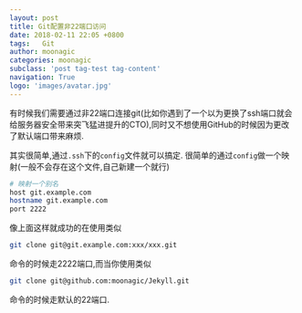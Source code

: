 ```yaml
---
layout: post
title: Git配置非22端口访问
date: 2018-02-11 22:05 +0800
tags:   Git
author: moonagic
categories: moonagic
subclass: 'post tag-test tag-content'
navigation: True
logo: 'images/avatar.jpg'
---
```


有时候我们需要通过非22端口连接git(比如你遇到了一个以为更换了ssh端口就会给服务器安全带来突飞猛进提升的CTO),同时又不想使用GitHub的时候因为更改了默认端口带来麻烦.

其实很简单,通过`.ssh`下的`config`文件就可以搞定.
很简单的通过`config`做一个映射(一般不会存在这个文件,自己新建一个就行)

```zsh
# 映射一个别名
host git.example.com
hostname git.example.com
port 2222
```
像上面这样就成功的在使用类似
```zsh
git clone git@git.example.com:xxx/xxx.git
```
命令的时候走2222端口,而当你使用类似
```zsh
git clone git@github.com:moonagic/Jekyll.git
```
命令的时候走默认的22端口.